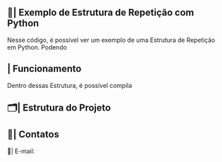  ## 📑| Exemplo de Estrutura de Repetição com Python 

   Nesse código, é possível ver um exemplo de uma Estrutura de Repetição em Python. Podendo 

 ## | Funcionamento
  
  Dentro dessas Estrutura, é possível compila
  
 ## 🗂️| Estrutura do Projeto



 ## 📱| Contatos

   📩| E-mail: 
 
